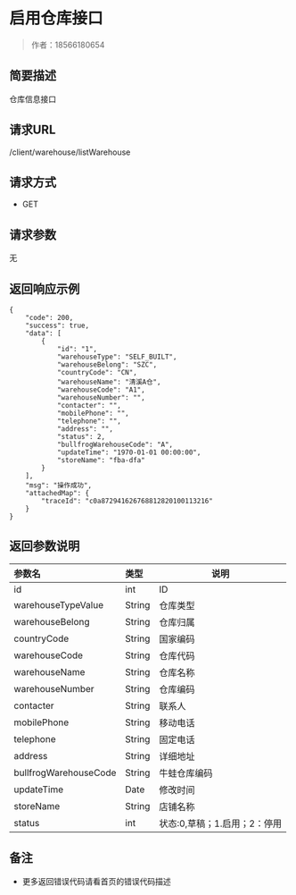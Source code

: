 # 启用仓库接口

> 作者：18566180654

## 简要描述

仓库信息接口

## 请求URL
/client/warehouse/listWarehouse
  
## 请求方式
- GET 

## 请求参数

无

## 返回响应示例 

``` 
{
    "code": 200,
    "success": true,
    "data": [
        {
            "id": "1",
            "warehouseType": "SELF_BUILT",
            "warehouseBelong": "SZC",
            "countryCode": "CN",
            "warehouseName": "清溪A仓",
            "warehouseCode": "A1",
            "warehouseNumber": "",
            "contacter": "",
            "mobilePhone": "",
            "telephone": "",
            "address": "",
            "status": 2,
            "bullfrogWarehouseCode": "A",
            "updateTime": "1970-01-01 00:00:00",
			"storeName": "fba-dfa"
        }
    ],
    "msg": "操作成功",
    "attachedMap": {
        "traceId": "c0a872941626768812820100113216"
    }
}
```

## 返回参数说明 

|参数名|类型|说明|
|:-----  |:-----|-----                           |
|id |int   |ID  |
|warehouseTypeValue |String   |仓库类型  |
|warehouseBelong |String   |仓库归属  |
|countryCode |String   |国家编码  |
|warehouseCode |String   |仓库代码  |
|warehouseName |String   |仓库名称  |
|warehouseNumber |String   |仓库编码  |
|contacter |String   |联系人  |
|mobilePhone |String   |移动电话  |
|telephone |String   |固定电话  |
|address |String   |详细地址  |
|bullfrogWarehouseCode |String   |牛蛙仓库编码  |
|updateTime |Date   |修改时间  |
|storeName |String   |店铺名称  |
|status |int   |状态:0,草稿；1.启用；2：停用   |


## 备注 

- 更多返回错误代码请看首页的错误代码描述